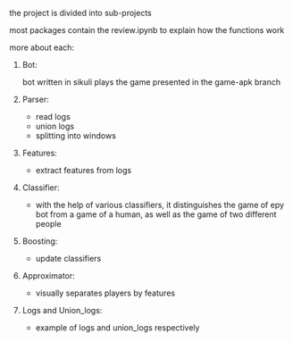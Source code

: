 the project is divided into sub-projects

most packages contain the review.ipynb to explain how the functions work

more about each:


1. Bot:

    bot written in sikuli
    plays the game presented in the game-apk branch

2. Parser:

    - read logs
    - union logs
    - splitting into windows

3. Features:

    - extract features from logs

4. Classifier:

    - with the help of various classifiers, it distinguishes the
        game of еру bot from a game of a human,
        as well as the game of two different people

5. Boosting:

    - update classifiers


6. Approximator:

   - visually separates players by features

7. Logs and Union_logs:

    - example of logs and union_logs respectively